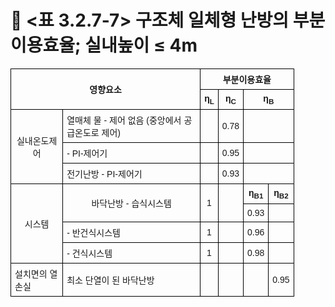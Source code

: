 # 🔹 <표 3.2.7-7> 구조체 일체형 난방의 부분이용효율; 실내높이 ≤ 4m

<!DOCTYPE html>
<html lang="ko">
<head>
  <meta charset="UTF-8">
  <title>영향 요인별 이용효율</title>
  <style>
    table {
      border-collapse: collapse;
      width: 90%;
      font-family: "Malgun Gothic", sans-serif;
      font-size: 14px;
      text-align: center;
    }
    th, td {
      border: 1px solid black;
      padding: 6px;
    }
    td.left {
      text-align: left;
    }
  </style>
</head>
<body>
  <table>
    <tr>
      <th rowspan="2" colspan="2">영향요소</th>
      <th colspan="4">부분이용효율</th>
    </tr>
    <tr>
      <th>η<sub>L</sub></th>
      <th>η<sub>C</sub></th>
      <th colspan="2">η<sub>B</sub></th>
    </tr>
    <tr>
      <td rowspan="3">실내온도제어</td>
      <td class="left">열매체 물   - 제어 없음 (중앙에서 공급온도로 제어)</td>
      <td></td>
      <td>0.78</td>
      <th colspan="2"></th>
    </tr>
    <tr>
      <td class="left">           - PI-제어기</td>
      <td></td>
      <td>0.95</td>
      <th colspan="2"></th>
    </tr>
    <tr>
      <td class="left">전기난방   - PI-제어기</td>
      <td></td>
      <td>0.93</td>
      <th colspan="2"></th>
    </tr>
    <tr>
      <td rowspan="4">시스템</td>
      <td rowspan="2">바닥난방    - 습식시스템</td>
      <td rowspan="2">1</td>
      <td rowspan="2"></td>
      <th>η<sub>B1</sub></th>
      <th>η<sub>B2</sub></th>
    </tr>
    <tr>
      <td>0.93</td>
      <td></td>
    </tr>
    <tr>
      <td class="left">           - 반건식시스템</td>
      <td>1</td>
      <td></td>
      <td>0.96</td>
      <td></td>
    </tr>
    <tr>
      <td class="left">           - 건식시스템</td>
      <td>1</td>
      <td></td>
      <td>0.98</td>
      <td></td>
    </tr>
      <td class="left">설치면의 열손실</td>
      <td class="left">최소 단열이 된 바닥난방</td>
      <td></td><td></td><td></td><td>0.95</td>
    </tr>
  </table>
</body>
</html>
